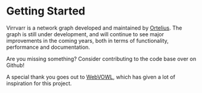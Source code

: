 # Getting Started

Virrvarr is a network graph developed and maintained by [Ortelius](https://www.ortelius.com). The graph is still under development, and will continue to see major improvements in the coming years, both in terms of functionality, performance and documentation.

Are you missing something? Consider contributing to the code base over on Github!

A special thank you goes out to [WebVOWL](http://vowl.visualdataweb.org/webvowl.html), which has given a lot of inspiration for this project.